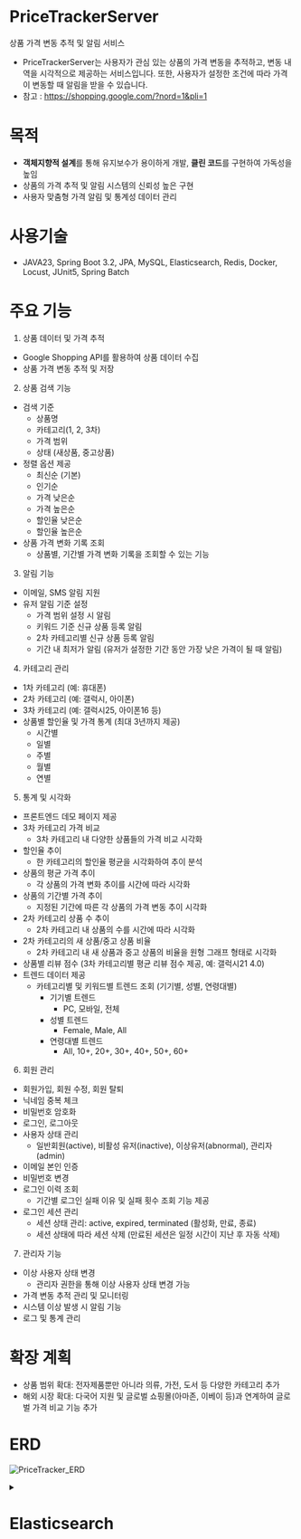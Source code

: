 # PriceTrackerServer
상품 가격 변동 추적 및 알림 서비스
- PriceTrackerServer는 사용자가 관심 있는 상품의 가격 변동을 추적하고, 변동 내역을 시각적으로 제공하는 서비스입니다. 또한, 사용자가 설정한 조건에 따라 가격이 변동할 때 알림을 받을 수 있습니다.
- 참고 : https://shopping.google.com/?nord=1&pli=1

# 목적
- **객체지향적 설계**를 통해 유지보수가 용이하게 개발, **클린 코드**를 구현하여 가독성을 높임
- 상품의 가격 추적 및 알림 시스템의 신뢰성 높은 구현
- 사용자 맞춤형 가격 알림 및 통계성 데이터 관리

# 사용기술
- JAVA23, Spring Boot 3.2, JPA, MySQL, Elasticsearch, Redis, Docker, Locust, JUnit5, Spring Batch

# 주요 기능
1. 상품 데이터 및 가격 추적
- Google Shopping API를 활용하여 상품 데이터 수집
- 상품 가격 변동 추적 및 저장
2. 상품 검색 기능
- 검색 기준
  - 상품명
  - 카테고리(1, 2, 3차)
  - 가격 범위
  - 상태 (새상품, 중고상품)
- 정렬 옵션 제공
  - 최신순 (기본)
  - 인기순
  - 가격 낮은순
  - 가격 높은순
  - 할인율 낮은순
  - 할인율 높은순
- 상품 가격 변화 기록 조회
  - 상품별, 기간별 가격 변화 기록을 조회할 수 있는 기능
3. 알림 기능
- 이메일, SMS 알림 지원
- 유저 알림 기준 설정
  - 가격 범위 설정 시 알림
  - 키워드 기준 신규 상품 등록 알림
  - 2차 카테고리별 신규 상품 등록 알림
  - 기간 내 최저가 알림 (유저가 설정한 기간 동안 가장 낮은 가격이 될 때 알림)
4. 카테고리 관리
- 1차 카테고리 (예: 휴대폰)
- 2차 카테고리 (예: 갤럭시, 아이폰)
- 3차 카테고리 (예: 갤럭시25, 아이폰16 등)
- 상품별 할인율 및 가격 통계 (최대 3년까지 제공)
  - 시간별
  - 일별
  - 주별
  - 월별
  - 연별
5. 통계 및 시각화
- 프론트엔드 데모 페이지 제공
- 3차 카테고리 가격 비교
  - 3차 카테고리 내 다양한 상품들의 가격 비교 시각화
- 할인율 추이
  - 한 카테고리의 할인율 평균을 시각화하여 추이 분석
- 상품의 평균 가격 추이
  - 각 상품의 가격 변화 추이를 시간에 따라 시각화
- 상품의 기간별 가격 추이
  - 지정된 기간에 따른 각 상품의 가격 변동 추이 시각화
- 2차 카테고리 상품 수 추이
  - 2차 카테고리 내 상품의 수를 시간에 따라 시각화
- 2차 카테고리의 새 상품/중고 상품 비율
  - 2차 카테고리 내 새 상품과 중고 상품의 비율을 원형 그래프 형태로 시각화
- 상품별 리뷰 점수 (3차 카테고리별 평균 리뷰 점수 제공, 예: 갤럭시21 4.0)
- 트렌드 데이터 제공
  - 카테고리별 및 키워드별 트렌드 조회 (기기별, 성별, 연령대별)
    - 기기별 트렌드
      - PC, 모바일, 전체
    - 성별 트렌드
      - Female, Male, All
    - 연령대별 트렌드
      - All, 10+, 20+, 30+, 40+, 50+, 60+
6. 회원 관리
- 회원가입, 회원 수정, 회원 탈퇴
- 닉네임 중복 체크
- 비밀번호 암호화
- 로그인, 로그아웃
- 사용자 상태 관리
  - 일반회원(active), 비활성 유저(inactive), 이상유저(abnormal), 관리자(admin)
- 이메일 본인 인증
- 비밀번호 변경
- 로그인 이력 조회
  - 기간별 로그인 실패 이유 및 실패 횟수 조회 기능 제공
- 로그인 세션 관리
  - 세션 상태 관리: active, expired, terminated (활성화, 만료, 종료)
  - 세션 상태에 따라 세션 삭제 (만료된 세션은 일정 시간이 지난 후 자동 삭제)
7. 관리자 기능
- 이상 사용자 상태 변경
  - 관리자 권한을 통해 이상 사용자 상태 변경 가능
- 가격 변동 추적 관리 및 모니터링
- 시스템 이상 발생 시 알림 기능
- 로그 및 통계 관리
  
# 확장 계획
- 상품 범위 확대: 전자제품뿐만 아니라 의류, 가전, 도서 등 다양한 카테고리 추가
- 해외 시장 확대: 다국어 지원 및 글로벌 쇼핑몰(아마존, 이베이 등)과 연계하여 글로벌 가격 비교 기능 추가

# ERD
![PriceTracker_ERD](https://github.com/user-attachments/assets/ac394f0c-2a7f-418e-a982-0980fbc36aad)


<details>
  <summary><h1 id="elasticsearch">Elasticsearch</h1></summary>
  <details>
    <summary><h2> productId API 문서</h2></summary>
    <img src="https://github.com/user-attachments/assets/a0b626e7-15a4-4709-b103-1d5684f2aec3" alt="price_tracking_server_elasticsearch_productId" />
      <details open>
        <summary><h2>productId Index mapping 정보</h2></summary>
  
  <pre><code>
  {
    "mappings": {
      "properties": {
        "productId": {
          "type": "keyword"
        },
        "googleProductId": {
          "type": "keyword"
        },
        "productName": {
          "type": "text",
          "fields": {
            "keyword": {
              "type": "keyword"
            }
          }
        },
        "url": {
          "type": "keyword"
        },
        "originalPrice": {
          "type": "double"
        },
        "discountRate": {
          "type": "double"
        },
        "discountPrice": {
          "type": "double"
        },
        "shippingFee": {
          "type": "double"
        },
        "currency": {
          "type": "keyword"
        },
        "status": {
          "type": "keyword"
        },
        "createdAt": {
          "type": "date"
        },
        "categories": {
          "type": "nested",
          "properties": {
            "categoryName": {
              "type": "keyword"
            },
            "categoryLevel": {
              "type": "integer"
            }
          }
        }
      }
    }
  }
  </code></pre>
  </details>

  <details open>
    <summary><h3>요청 파라미터</h3></summary>
    <table border="1">
  <thead>
    <tr>
      <th>파라미터</th>
      <th>타입</th>
      <th>필수 여부</th>
      <th>설명</th>
    </tr>
  </thead>
  <tbody>
    <tr>
      <td>productId</td>
      <td>keyword</td>
      <td>✅ 필수</td>
      <td>상품의 고유 ID (검색 기준)</td>
    </tr>
    <tr>
      <td>googleProductId</td>
      <td>keyword</td>
      <td>✅ 필수</td>
      <td>Google 상품 ID (검색 기준)</td>
    </tr>
    <tr>
      <td>productName</td>
      <td>text</td>
      <td>❌ 선택</td>
      <td>상품 이름 (부분 검색 가능)</td>
    </tr>
    <tr>
      <td>url</td>
      <td>keyword</td>
      <td>❌ 선택</td>
      <td>상품 상세 페이지 URL</td>
    </tr>
    <tr>
      <td>originalPrice</td>
      <td>double</td>
      <td>❌ 선택</td>
      <td>원래 가격</td>
    </tr>
    <tr>
      <td>discountRate</td>
      <td>double</td>
      <td>❌ 선택</td>
      <td>할인율 (%) (범위 검색 가능)</td>
    </tr>
    <tr>
      <td>discountPrice</td>
      <td>double</td>
      <td>❌ 선택</td>
      <td>할인 가격 (범위 검색 가능)</td>
    </tr>
    <tr>
      <td>shippingFee</td>
      <td>double</td>
      <td>❌ 선택</td>
      <td>배송비 (범위 검색 가능)</td>
    </tr>
    <tr>
      <td>currency</td>
      <td>keyword</td>
      <td>❌ 선택</td>
      <td>통화 단위 (예: USD, KRW)</td>
    </tr>
    <tr>
      <td>status</td>
      <td>keyword</td>
      <td>❌ 선택</td>
      <td>상품 상태 (예: 새상품, 중고상품)</td>
    </tr>
    <tr>
      <td>createdAt</td>
      <td>date</td>
      <td>❌ 선택</td>
      <td>상품 등록 날짜 (범위 검색 가능)</td>
    </tr>
    <tr>
      <td>categories.categoryName</td>
      <td>keyword</td>
      <td>❌ 선택</td>
      <td>카테고리 이름 (부분 검색 가능)</td>
    </tr>
    <tr>
      <td>categories.categoryLevel</td>
      <td>integer</td>
      <td>❌ 선택</td>
      <td>카테고리 레벨 (1, 2, 3) (범위 검색 가능)</td>
    </tr>
  </tbody>
</table>

  </details>
  <details open><summary><h3>예시 요청</h3></summary>
    <pre><code>
GET /productId/_search
{
  "query": {
    "bool": {
      "must": [
        { "term": { "productId": "P123456" } },
        { "term": { "googleProductId": "13534607668259865762" } },
        { "range": { "createdAt": { "gte": "2025-03-07T00:00:00Z", "lte": "2025-03-07T23:59:59Z" } } },
        { "term": { "status": "새상품" } }
      ]
    }
  }
}
</code></pre>
    
  </details>
  <details open><summary><h3>예시 응답</h3></summary>
    <pre><code>
{
  "hits": {
    "total": { "value": 1, "relation": "eq" },
    "hits": [
      {
        "_index": "productId",
        "_id": "P123456",
        "_source": {
          "productId": "P123456",
          "googleProductId": "13534607668259865762",
          "productName": "갤럭시 25 자급제(네이비, 256GB)",
          "url": "https://www.google.com/shopping/product/1?gl=kr&prds=pid:13534607668259865762",
          "originalPrice": 1126000,
          "discountPrice": 1126000,
          "currency": "KRW",
          "status": "새상품",
          "createdAt": "2025-03-07T06:00:00Z",
          "categories": [
            {
              "categoryName": "휴대폰",
              "categoryLevel": 1
            },
            {
              "categoryName": "갤럭시",
              "categoryLevel": 2
            },
            {
              "categoryName": "갤럭시 25",
              "categoryLevel": 3
            }
          ]
        }
      }
    ]
  }
}
    </code></pre>
    
  </details>
  <details open><summary><h3>응답 파라미터</h3></summary>
    <table>
  <thead>
    <tr>
      <th>파라미터</th>
      <th>타입</th>
      <th>설명</th>
    </tr>
  </thead>
  <tbody>
    <tr>
      <td>productId</td>
      <td>keyword</td>
      <td>상품의 고유 ID</td>
    </tr>
    <tr>
      <td>googleProductId</td>
      <td>keyword</td>
      <td>Google 상품 ID</td>
    </tr>
    <tr>
      <td>productName</td>
      <td>text</td>
      <td>상품 이름 (부분 검색 가능)</td>
    </tr>
    <tr>
      <td>url</td>
      <td>keyword</td>
      <td>상품 상세 페이지 URL</td>
    </tr>
    <tr>
      <td>originalPrice</td>
      <td>double</td>
      <td>원래 가격</td>
    </tr>
    <tr>
      <td>discountRate</td>
      <td>double</td>
      <td>할인율 (%)</td>
    </tr>
    <tr>
      <td>discountPrice</td>
      <td>double</td>
      <td>할인 적용된 가격</td>
    </tr>
    <tr>
      <td>shippingFee</td>
      <td>double</td>
      <td>배송비</td>
    </tr>
    <tr>
      <td>currency</td>
      <td>keyword</td>
      <td>가격의 통화 단위 (예: USD, KRW)</td>
    </tr>
    <tr>
      <td>status</td>
      <td>keyword</td>
      <td>상품 상태 (새상품, 중고상품 등)</td>
    </tr>
    <tr>
      <td>createdAt</td>
      <td>date</td>
      <td>상품 등록 날짜</td>
    </tr>
    <tr>
      <td>categories</td>
      <td>nested</td>
      <td>카테고리 정보 (배열)</td>
    </tr>
    <tr>
      <td>categories.categoryName</td>
      <td>keyword</td>
      <td>카테고리 이름</td>
    </tr>
    <tr>
      <td>categories.categoryLevel</td>
      <td>integer</td>
      <td>카테고리 레벨 (1, 2, 3)</td>
    </tr>
  </tbody>
</table>
  </details>

</details>

  <details><summary><h2>Elacticserach 공통 에러 응답표</h2></summary>
    <table>
  <thead>
    <tr>
      <th>HTTP 상태</th>
      <th>에러 코드</th>
      <th>에러 메시지</th>
    </tr>
  </thead>
  <tbody>
    <tr>
      <td>400</td>
      <td>Bad Request</td>
      <td>잘못된 요청입니다.</td>
    </tr>
    <tr>
      <td>404</td>
      <td>Not Found</td>
      <td>요청된 인덱스를 찾을 수 없습니다.</td>
    </tr>
    <tr>
      <td>500</td>
      <td>Internal Server Error</td>
      <td>서버 내부 오류가 발생했습니다.</td>
    </tr>
    <tr>
      <td>409</td>
      <td>Conflict</td>
      <td>버전 충돌이 발생했습니다.</td>
    </tr>
    <tr>
      <td>403</td>
      <td>Forbidden</td>
      <td>권한이 부족합니다.</td>
    </tr>
  </tbody>
</table>

  </details>
